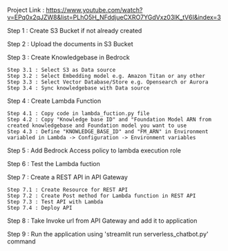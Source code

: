 
Project Link : https://www.youtube.com/watch?v=EPq0x2qJZW8&list=PLhO5H_NFddjueCXRO7YGdVxz03lK_tV6I&index=3


Step 1 : Create S3 Bucket if not already created

Step 2 : Upload the documents in S3 Bucket

Step 3 : Create Knowledgebase  in Bedrock

    Step 3.1 : Select S3 as Data source
    Step 3.2 : Select Embedding model e.g. Amazon Titan or any other
    Step 3.3 : Select Vector Database/Store e.g. Opensearch or Aurora
    Step 3.4 : Sync knowledgebase with Data source
Step 4 : Create Lambda Function

    Step 4.1 : Copy code in lambda_fuction.py file
    Step 4.2 : Copy "Knowledge base ID" and "Foundation Model ARN from created knowledgebase and Foundation model you want to use 
    Step 4.3 : Define "KNOWLEDGE_BASE_ID" and "FM_ARN" in Environment variabled in Lambda -> Configuration -> Environment variables
Step 5 : Add Bedrock Access policy to lambda execution role

Step 6 : Test the Lambda fuction

Step 7 : Create a REST API in API Gateway

    Step 7.1 : Create Resource for REST API
    Step 7.2 : Create Post method for Lambda function in REST API
    Step 7.3 : Test API with Lambda
    Step 7.4 : Deploy API
Step 8 : Take Invoke url from API Gateway and add it to application

Step 9 : Run the application using 'streamlit run serverless_chatbot.py' command
